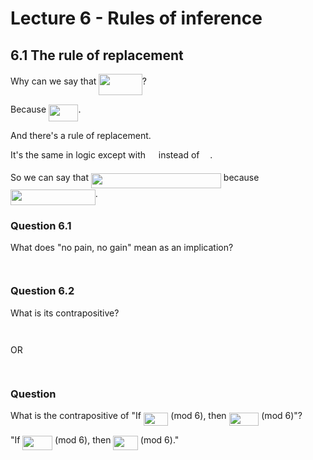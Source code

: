# Lecture 6 - Rules of inference

## 6.1 The rule of replacement

Why can we say that <img src="https://rawgit.com/dylanpinn/MAT1830/master//lectures/tex/c8ebf9a0b5ac77166d65517cc8769a68.svg?invert_in_darkmode" align=middle width=69.58446pt height=34.47906pt/>?

Because <img src="https://rawgit.com/dylanpinn/MAT1830/master//lectures/tex/9a34f78277f5ec7ec18eda18332c581a.svg?invert_in_darkmode" align=middle width=47.292135pt height=27.775769999999994pt/>.

And there's a rule of replacement.

It's the same in logic except with <img src="https://rawgit.com/dylanpinn/MAT1830/master//lectures/tex/ebf45b23c8b2fe7cb8bf20cb8bbd565d.svg?invert_in_darkmode" align=middle width=12.785520000000004pt height=15.24665999999999pt/> instead of <img src="https://rawgit.com/dylanpinn/MAT1830/master//lectures/tex/591ff9c1652b7e605ef0190a9713c140.svg?invert_in_darkmode" align=middle width=12.785520000000004pt height=14.155350000000013pt/>.

So we can say that <img src="https://rawgit.com/dylanpinn/MAT1830/master//lectures/tex/0c095ccba52c2133caa288577f2a4c5c.svg?invert_in_darkmode" align=middle width=207.96055499999997pt height=24.65759999999998pt/> because <img src="https://rawgit.com/dylanpinn/MAT1830/master//lectures/tex/9ed82d6edf57930a3890f26e3e70686c.svg?invert_in_darkmode" align=middle width=135.71151pt height=24.65759999999998pt/>.

### Question 6.1

What does "no pain, no gain" mean as an implication?

<p align="center"><img src="https://rawgit.com/dylanpinn/MAT1830/master//lectures/tex/2f23dfd1a21a0c69f22516f566cbb89c.svg?invert_in_darkmode" align=middle width=176.25629999999998pt height=14.611871999999998pt/></p>

### Question 6.2

What is its contrapositive?

<p align="center"><img src="https://rawgit.com/dylanpinn/MAT1830/master//lectures/tex/2f159125cb2926f3568f8e505188cd6e.svg?invert_in_darkmode" align=middle width=204.567pt height=14.611871999999998pt/></p>
OR
<p align="center"><img src="https://rawgit.com/dylanpinn/MAT1830/master//lectures/tex/9433d150b9efc1d0fd2e86977522a888.svg?invert_in_darkmode" align=middle width=130.593705pt height=14.611871999999998pt/></p>

### Question

What is the contrapositive of "If <img src="https://rawgit.com/dylanpinn/MAT1830/master//lectures/tex/3a077eb46b8d44cf61127fcee5c1fd81.svg?invert_in_darkmode" align=middle width=39.53185500000001pt height=21.18732pt/> (mod 6), then <img src="https://rawgit.com/dylanpinn/MAT1830/master//lectures/tex/649317a51868ae5ea0028b46cf9f2206.svg?invert_in_darkmode" align=middle width=47.751165pt height=21.18732pt/> (mod
6)"?

"If <img src="https://rawgit.com/dylanpinn/MAT1830/master//lectures/tex/c195b4d2dcdbaaecb13ed8c83438c791.svg?invert_in_darkmode" align=middle width=47.751165pt height=22.831379999999992pt/> (mod 6), then <img src="https://rawgit.com/dylanpinn/MAT1830/master//lectures/tex/86cc7301c00ca89447534080e14ad01a.svg?invert_in_darkmode" align=middle width=39.53185500000001pt height=22.831379999999992pt/> (mod 6)."

